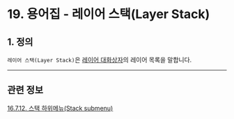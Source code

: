 # 19. 용어집 - 레이어 스택(Layer Stack)

## 1. 정의
`레이어 스택(Layer Stack)`은 [레이어 대화상자](./15-02-01-00-layers_dialog.md)의 레이어 목록을 말합니다.

***

## 관련 정보

[16.7.12. 스택 하위메뉴(Stack submenu)](./16-07-12-stack-submenu.md)
